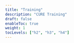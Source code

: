 ```yaml
---
title: "Training"
description: "CURE Training"
draft: false
enableToc: true
weight: 1
tocLevels: ["h2", "h3", "h4"]
---
```

